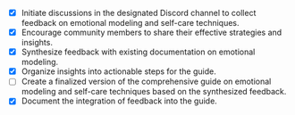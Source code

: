 - [x] Initiate discussions in the designated Discord channel to collect feedback on emotional modeling and self-care techniques.
- [x] Encourage community members to share their effective strategies and insights.
- [x] Synthesize feedback with existing documentation on emotional modeling.
- [x] Organize insights into actionable steps for the guide.
- [ ] Create a finalized version of the comprehensive guide on emotional modeling and self-care techniques based on the synthesized feedback.
- [x] Document the integration of feedback into the guide.
